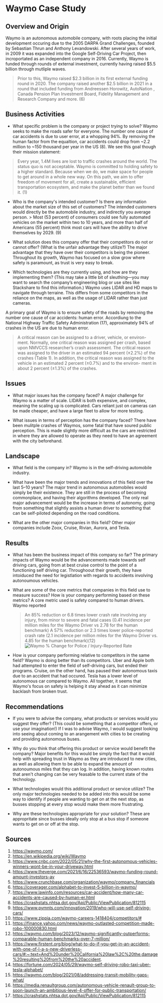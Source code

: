 # Waymo Case Study

## Overview and Origin

Waymo is an autonomous automobile company, with roots placing the initial development occuring due to the 2005 DARPA Grand Challenges, founded by Sebastian Thrun and Anthony Levandowski.
After several years of work, in 2009 it was expanded into the Google Self-Driving Car Project, then incroportated as an independent company in 2016.
Currently, Waymo is funded through rounds of external investment, currently having raised $5.5 billion through mutliple waves.
> Prior to this, Waymo raised $2.3 billion in its first external funding round in 2020. The company raised another $2.5 billion in 2021 in a round that included funding from Andreessen Horowitz, AutoNation , Canada Pension Plan Investment Board, Fidelity Management and Research Company and more. (6)

## Business Activities

* What specific problem is the company or project trying to solve?
Waymo seeks to make the roads safer for everyone. The number one cause of car accidents is due to user error, at a whopping 94%. By removing the human factor from the equaltion, car accidents could drop from ~2.2 million to ~150 thousand per year in the US (8). We see this goal though their mission statement:
> Every year, 1.4M lives are lost to traffic crashes around the world. The status quo is not acceptable. Waymo is committed to holding safety to a higher standard. Because when we do, we make space for people to get around in a whole new way. On this path, we aim to offer freedom of movement for all, create a sustainable, efficient transportation ecosystem, and make the planet better than we found it. (1)

* Who is the company's intended customer? Is there any information about the market size of this set of customers?
The intended customers would directly be the automobile industry, and indirectly you average person. > Most (53 percent) of consumers could see fully automated vehicles on the market within two to 10 years, and more than half of Americans (55 percent) think most cars will have the ability to drive themselves by 2029. (9)

* What solution does this company offer that their competitors do not or cannot offer? (What is the unfair advantage they utilize?)
The major advantage that they have over their competitors is being the pioneer. Throughout its growth, Waymo has focused on a slow grow where safety is paramount, as trust is very easy to break.

* Which technologies are they currently using, and how are they implementing them? (This may take a little bit of sleuthing&mdash;you may want to search the company’s engineering blog or use sites like Stackshare to find this information.)
Waymo uses LIDAR and HD maps to navigate through terraine. This differs from some competitors in the reliance on the maps, as well as the usage of LIDAR rather than just cameras.

A primary goal of Waymo is to ensure safety of the roads by removing the number one cause of car accidents: human error.
Accordiung to the National Highway Traffic Safety Administration (17), approximately 94% of crashes in the US are due to human error. 
> A critical reason can be assigned to a driver, vehicle, or environ-
ment. Normally, one critical reason was assigned per crash, based
upon NMVCCS researcher’s crash assessment. The critical reason
was assigned to the driver in an estimated 94 percent (±2.2%) of
the crashes (Table 1). In addition, the critical reason was assigned
to the vehicle in an estimated 2 percent (±0.7%) and to the environ-
ment in about 2 percent (±1.3%) of the crashes.
## Issues

* What major issues has the company faced?
A major challenge for Waymo is a matter of scale. LIDAR is both expensive, and complex, meaning the scaling up is complicated. Cars reliant just on cameras can be made cheaper, and have a large fleet to allow for more testing.

* What issues in terms of perception has the company faced?
There have been mulitple crashes of Waymos, some fatal that have soured public perception. This is made slightly more difficult as the cars are restricted in where they are allowed to operate as they need to have an agreement with the city beforehand.

## Landscape

* What field is the company in?
Waymo is in the self-driving automobile industry.

* What have been the major trends and innovations of this field over the last 5&ndash;10 years?
The major trend in autonomous automobiles would simply be their existence. They are still in the process of becoming commonplace, and having their algorithms developed. The only real major advancement would be the increase in terms of autonomy, going from something that slightly assists a human driver to something that can be self-piloted depending on the road conditions.

* What are the other major companies in this field?
Other major companies include Zoox, Cruise, Rivian, Aurora, and Tesla. 

## Results

* What has been the business impact of this company so far?
The primary impacts of Waymo would be the advancements made towards self driving cars, going from at best cruise control to the point of a functioning self driving car. Throughoout their growth, they have intoiduced the need for legistlation with regards to accidents involving autonoumous vehicles.

* What are some of the core metrics that companies in this field use to measure success? How is your company performing based on these metrics?
A core metric used is safety compared to human drivers. Waymo reported
    > An 85% reduction or 6.8 times lower crash rate involving any injury, from minor to severe and fatal cases (0.41 incidence per million miles for the Waymo Driver vs 2.78 for the human benchmark)
	> A 57% reduction or 2.3 times lower police-reported crash rate (2.1 incidence per million miles for the Waymo Driver vs. 4.85 for the human benchmark)(12)
![Waymo % Change for Police / Injury-Reported Rate](https://images.ctfassets.net/e6t5diu0txbw/4gzabJgoo5jGxaCWZpKo0e/13de274b9ca40a8149d79dc8ee99fcef/pasted_image_0.png?fm=webp)


* How is your company performing relative to competitors in the same field?
Waymo is doing better than its competitors. 
Uber and Apple both had attempted to enter the field of self-driving cars, but ended their programs. 
Cruise, on the other hand, has paused their autonomous taxis due to an accident that had occured.
Tesla has a lower level of autonomous car compared to Waymo.
All together, it seems that Waymo's focus on safety is helping it stay ahead as it can minimize backlash from broken trust.


## Recommendations

* If you were to advise the company, what products or services would you suggest they offer? (This could be something that a competitor offers, or use your imagination!)
If I was to advise Waymo, I would suggest looking into seeing about coming to an arangement with cities to be creating and providing autonomous buses.

* Why do you think that offering this product or service would benefit the company?
Major benefits for this would be simply the fact that it would help with spreading trust in Waymo as they are introduced to new cities, as well as allowing them to be able to expand the amount of autonoumous miles that they can log. In addition, having known routes that aren't changing can be very feasable to the current state of the technology.

* What technologies would this additional product or service utilize?
The only major technologies needed to be added into this would be some way to identify if people are wanting to get on at the next stop, as busses stopping at every stop would make them more frustrating.

* Why are these technologies appropriate for your solution?
These are appropritate since busses ideally only stop at a bus stop if someone wants to get on or off at the stop.

## Sources
1. https://waymo.com/
2. https://en.wikipedia.org/wiki/Waymo
3. https://www.cnbc.com/2022/05/21/why-the-first-autonomous-vehicles-winners-wont-be-in-your-driveway.html
4. https://www.theverge.com/2021/6/16/22536593/waymo-funding-round-amount-investors-av
5. https://www.crunchbase.com/organization/waymo/company_financials
6. https://coverager.com/alphabet-to-invest-5-billion-in-waymo/
7. https://www.lawinfo.com/resources/car-accident/how-many-car-accidents-are-caused-by-human-er.html
8. https://crashstats.nhtsa.dot.gov/Api/Public/ViewPublication/812115
9. https://www.pymnts.com/innovation/2019/who-will-use-self-driving-cars/
10. https://www.zippia.com/waymo-careers-1418404/competitors/#
11. https://finance.yahoo.com/news/waymo-outlasted-competition-made-robo-100000830.html
12. https://waymo.com/blog/2023/12/waymo-significantly-outperforms-comparable-human-benchmarks-over-7-million/
13. https://www.firstent.org/blog/what-to-do-if-you-get-in-an-accident-with-one-of-l-a-s-new-driverless-cars/#:~:text=And%20under%20California%20law%2C%20the,damage%20resulting%20from%20the%20accident.
14. https://fortune.com/2024/05/29/waymo-self-driving-robo-taxi-uber-tesla-alphabet/
15. https://waymo.com/blog/2021/08/addressing-transit-mobility-gaps-what/
16. https://media.renaultgroup.com/autonomous-vehicle-renault-group-to-soon-launch-an-ambitious-level-4-offer-for-public-transportation/
17. https://crashstats.nhtsa.dot.gov/Api/Public/ViewPublication/812115
